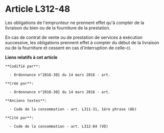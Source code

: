 # Article L312-48

Les obligations de l'emprunteur ne prennent effet qu'à compter de la livraison du bien ou de la fourniture de la prestation.

En cas de contrat de vente ou de prestation de services à exécution successive, les obligations prennent effet à compter du
début de la livraison ou de la fourniture et cessent en cas d'interruption de celle-ci.

**Liens relatifs à cet article**

	**Codifié par**:

	  - Ordonnance n°2016-301 du 14 mars 2016 - art.

	**Créé par**:

	  - Ordonnance n°2016-301 du 14 mars 2016 - art.

	**Anciens textes**:

	  - Code de la consommation - art. L311-31, 1ère phrase (Ab)

	**Cité par**:

	  - Code de la consommation - art. L312-84 (VD)
